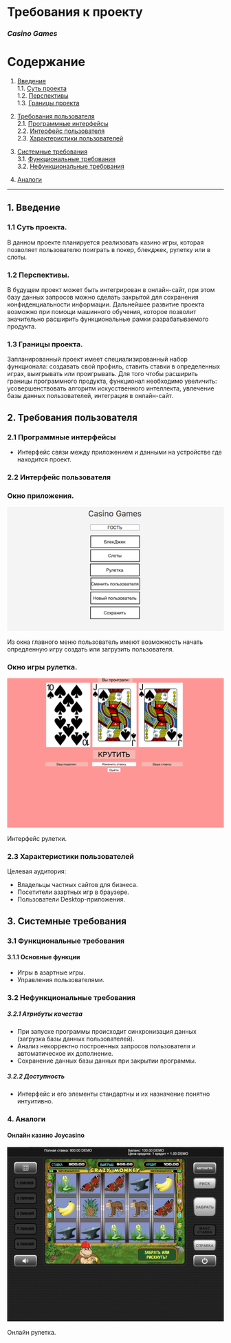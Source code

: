 # Требования к проекту  
### *Casino Games*


# Содержание

 1.	[Введение](#1)   
   1.1. [Суть проекта](#1.1)    
   1.2. [Перспективы](#1.2)  
   1.3.  [Границы проекта](#1.3)  
 
 2.	[Требования пользователя](#2)   
   2.1. [Программные интерфейсы](#2.1)   
   2.2. [Интерфейс пользователя](#2.2)   
   2.3. [Характеристики пользователей](#2.3) 
   
 3.	[Системные требования](#3)    
   3.1. [Функциональные требования](#3.1)   
   3.2. [Нефункциональные требования](#3.2)   
         
 4.	[Аналоги](#4) 
 
---
##  1.	Введение <a name="1"></a>   

###     1.1	Суть проекта.<a name="1.1"></a>
В данном проекте планируется реализовать казино игры, которая позволяет пользователю поиграть в покер, блекджек, рулетку или в слоты. 

###     1.2 Перспективы.<a name="1.2"></a> 
В будущем проект может быть интегрирован в онлайн-сайт, при этом базу данных запросов можно сделать закрытой для сохранения конфиденциальности информации.
Дальнейшее развитие проекта возможно при помощи машинного обучения, которое позволит значительно расширить функциональные рамки разрабатываемого продукта.

###     1.3 Границы проекта.<a name="1.3"></a>      
Запланированный проект имеет специализированный набор функционала: создавать свой профиль, ставить ставки в определенных играх, выигрывать или проигрывать. Для того чтобы расширить границы программного продукта, функционал необходимо увеличить: усовершенствовать алгоритм искусственного интеллекта, увлечение базы данных пользователей, интеграция в онлайн-сайт.

## 2.	Требования пользователя<a name="2"></a> 

### 2.1	Программные интерфейсы<a name="2.1"></a>   
-	Интерфейс связи между приложением и данными на устройстве где находится проект. 

### 2.2	Интерфейс пользователя<a name="2.2"></a>   
### Окно приложения.
![alt text](https://github.com/shmouk/JACKPOTSmachine/blob/master/Mokups/%20Start.png)  

Из окна главного меню пользователь имеют возможность начать опредленную игру создать или загрузить пользователя.

### Окно игры рулетка.
![alt text](https://github.com/shmouk/JACKPOTSmachine/blob/master/Mokups/Roulette.png)

Интерфейс рулетки.

### 2.3	Характеристики пользователей<a name="2.3"></a>   
Целевая аудитория:  
-	Владельцы частных сайтов для бизнеса.
- Посетители азартных игр в браузере.
- Пользователи Desktop-приложения.

## 3. Системные требования<a name="3"></a>   

### 3.1 Функциональные требования<a name="3.1"></a> 
#### 3.1.1 Основные функции 
 -	Игры в азартные игры. 
 -	Управления пользователями.  

### 3.2	Нефункциональные требования<a name="3.2"></a> 
##### 3.2.1	Атрибуты качества
-	При запуске программы происходит синхронизация данных (загрузка базы данных пользователей).
-	Анализ некорректно построенных запросов пользователя и автоматическое их дополнение.
-	Сохранение данных базы данных при закрытии программы.
##### 	3.2.2	Доступность
-	Интерфейс и его элементы стандартны и их назначение понятно интуитивно.  

### 4. Аналоги<a name="4"></a> 

#### Онлайн казино Joycasino

![alt text](https://github.com/shmouk/JACKPOTSmachine/blob/master/Images/joycasino.png)

Онлайн рулетка.

